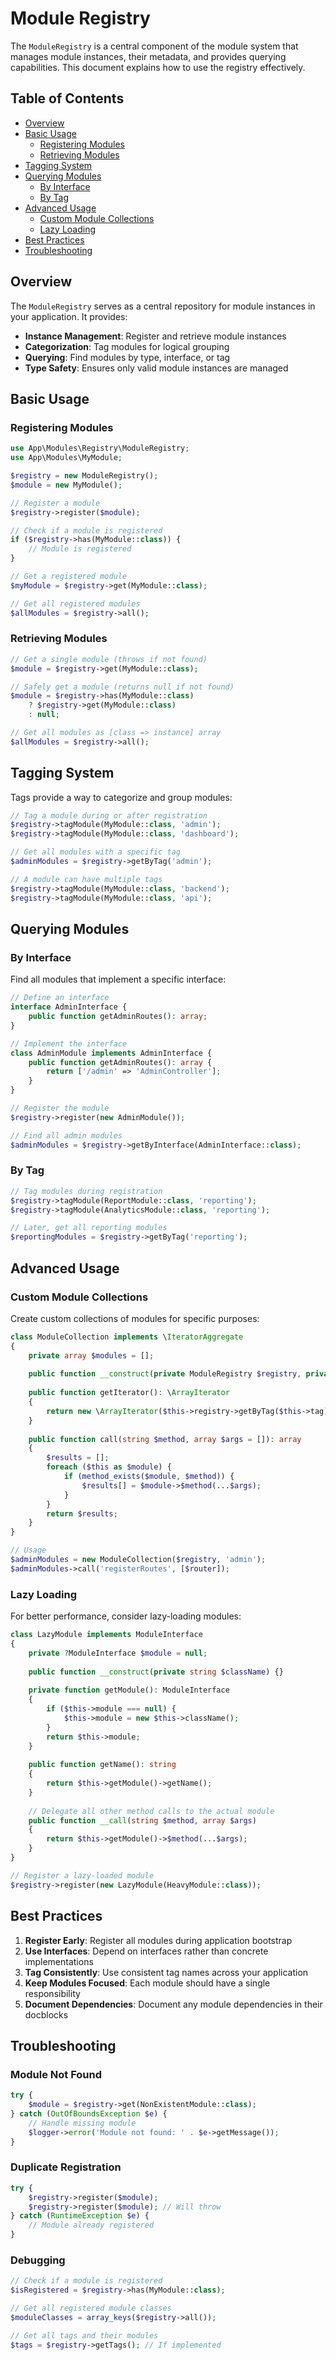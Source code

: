 # Module Registry

The `ModuleRegistry` is a central component of the module system that manages module instances, their metadata, and provides querying capabilities. This document explains how to use the registry effectively.

## Table of Contents

- [Overview](#overview)
- [Basic Usage](#basic-usage)
  - [Registering Modules](#registering-modules)
  - [Retrieving Modules](#retrieving-modules)
- [Tagging System](#tagging-system)
- [Querying Modules](#querying-modules)
  - [By Interface](#by-interface)
  - [By Tag](#by-tag)
- [Advanced Usage](#advanced-usage)
  - [Custom Module Collections](#custom-module-collections)
  - [Lazy Loading](#lazy-loading)
- [Best Practices](#best-practices)
- [Troubleshooting](#troubleshooting)

## Overview

The `ModuleRegistry` serves as a central repository for module instances in your application. It provides:

- **Instance Management**: Register and retrieve module instances
- **Categorization**: Tag modules for logical grouping
- **Querying**: Find modules by type, interface, or tag
- **Type Safety**: Ensures only valid module instances are managed

## Basic Usage

### Registering Modules

```php
use App\Modules\Registry\ModuleRegistry;
use App\Modules\MyModule;

$registry = new ModuleRegistry();
$module = new MyModule();

// Register a module
$registry->register($module);

// Check if a module is registered
if ($registry->has(MyModule::class)) {
    // Module is registered
}

// Get a registered module
$myModule = $registry->get(MyModule::class);

// Get all registered modules
$allModules = $registry->all();
```

### Retrieving Modules

```php
// Get a single module (throws if not found)
$module = $registry->get(MyModule::class);

// Safely get a module (returns null if not found)
$module = $registry->has(MyModule::class) 
    ? $registry->get(MyModule::class) 
    : null;

// Get all modules as [class => instance] array
$allModules = $registry->all();
```

## Tagging System

Tags provide a way to categorize and group modules:

```php
// Tag a module during or after registration
$registry->tagModule(MyModule::class, 'admin');
$registry->tagModule(MyModule::class, 'dashboard');

// Get all modules with a specific tag
$adminModules = $registry->getByTag('admin');

// A module can have multiple tags
$registry->tagModule(MyModule::class, 'backend');
$registry->tagModule(MyModule::class, 'api');
```

## Querying Modules

### By Interface

Find all modules that implement a specific interface:

```php
// Define an interface
interface AdminInterface {
    public function getAdminRoutes(): array;
}

// Implement the interface
class AdminModule implements AdminInterface {
    public function getAdminRoutes(): array {
        return ['/admin' => 'AdminController'];
    }
}

// Register the module
$registry->register(new AdminModule());

// Find all admin modules
$adminModules = $registry->getByInterface(AdminInterface::class);
```

### By Tag

```php
// Tag modules during registration
$registry->tagModule(ReportModule::class, 'reporting');
$registry->tagModule(AnalyticsModule::class, 'reporting');

// Later, get all reporting modules
$reportingModules = $registry->getByTag('reporting');
```

## Advanced Usage

### Custom Module Collections

Create custom collections of modules for specific purposes:

```php
class ModuleCollection implements \IteratorAggregate
{
    private array $modules = [];
    
    public function __construct(private ModuleRegistry $registry, private string $tag) {}
    
    public function getIterator(): \ArrayIterator
    {
        return new \ArrayIterator($this->registry->getByTag($this->tag));
    }
    
    public function call(string $method, array $args = []): array
    {
        $results = [];
        foreach ($this as $module) {
            if (method_exists($module, $method)) {
                $results[] = $module->$method(...$args);
            }
        }
        return $results;
    }
}

// Usage
$adminModules = new ModuleCollection($registry, 'admin');
$adminModules->call('registerRoutes', [$router]);
```

### Lazy Loading

For better performance, consider lazy-loading modules:

```php
class LazyModule implements ModuleInterface
{
    private ?ModuleInterface $module = null;
    
    public function __construct(private string $className) {}
    
    private function getModule(): ModuleInterface
    {
        if ($this->module === null) {
            $this->module = new $this->className();
        }
        return $this->module;
    }
    
    public function getName(): string
    {
        return $this->getModule()->getName();
    }
    
    // Delegate all other method calls to the actual module
    public function __call(string $method, array $args)
    {
        return $this->getModule()->$method(...$args);
    }
}

// Register a lazy-loaded module
$registry->register(new LazyModule(HeavyModule::class));
```

## Best Practices

1. **Register Early**: Register all modules during application bootstrap
2. **Use Interfaces**: Depend on interfaces rather than concrete implementations
3. **Tag Consistently**: Use consistent tag names across your application
4. **Keep Modules Focused**: Each module should have a single responsibility
5. **Document Dependencies**: Document any module dependencies in their docblocks

## Troubleshooting

### Module Not Found

```php
try {
    $module = $registry->get(NonExistentModule::class);
} catch (OutOfBoundsException $e) {
    // Handle missing module
    $logger->error('Module not found: ' . $e->getMessage());
}
```

### Duplicate Registration

```php
try {
    $registry->register($module);
    $registry->register($module); // Will throw
} catch (RuntimeException $e) {
    // Module already registered
}
```

### Debugging

```php
// Check if a module is registered
$isRegistered = $registry->has(MyModule::class);

// Get all registered module classes
$moduleClasses = array_keys($registry->all());

// Get all tags and their modules
$tags = $registry->getTags(); // If implemented
```
